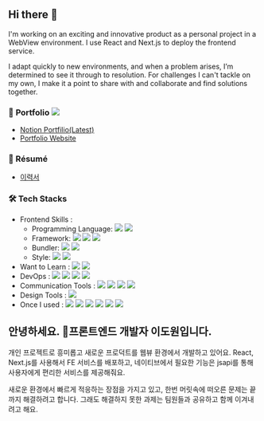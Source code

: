 ## Hi there 👋
I'm working on an exciting and innovative product as a personal project in a WebView environment. 
I use React and Next.js to deploy the frontend service.

I adapt quickly to new environments, and when a problem arises, I’m determined to see it through to resolution. 
For challenges I can't tackle on my own, I make it a point to share with and collaborate and find solutions together.

### 🎨 <span font-weight="bold" font-size="22px">Portfolio  <img src="https://camo.githubusercontent.com/62299f49897b47a5b02024323c8c05103341c20f1fe77ac208fe17020c3133e1/68747470733a2f2f686974732e736565796f756661726d2e636f6d2f6170692f636f756e742f696e63722f62616467652e7376673f75726c3d68747470732533412532462532466769746875622e636f6d25324668617279616e3234382532466869742d636f756e74657226636f756e745f62673d253233373943383344267469746c655f62673d2532333030303030302669636f6e3d2669636f6e5f636f6c6f723d253233453745374537267469746c653d6869747326656467655f666c61743d66616c7365">
<ul>
  <li><a href="#">Notion Portfilio(Latest)</a></li>
  <li><a href="http://doneandonly.github.io/myportfolio">Portfolio Website</a></li> 
</ul> 

### 📖 Résumé
<ul>
  <li><a href="#">이력서</a></li> 
</ul> 

### 🛠 Tech Stacks
<ul> 
  <li>Frontend Skills :
      <ul>
        <li>Programming Language: 
        <img src="https://camo.githubusercontent.com/d209ef4e15e2e594853ab8425b9a884338d3f1b8d25efbaedcdd616a2bc918b8/68747470733a2f2f696d672e736869656c64732e696f2f62616467652f4a6176615363726970742d4637444631453f7374796c653d666c61742d737175617265266c6f676f3d4a617661536372697074266c6f676f436f6c6f723d7768697465">
  <img src="https://camo.githubusercontent.com/6158bb7672032a99b9d562571a6b0e78c64b6df1ac711d6f04ff3a484464d6b5/68747470733a2f2f696d672e736869656c64732e696f2f62616467652f547970655363726970742d3331373843363f7374796c653d666c61742d737175617265266c6f676f3d54797065536372697074266c6f676f436f6c6f723d7768697465">
        </li>
        <li>Framework: 
        <img src="https://camo.githubusercontent.com/f5aaeddebfb89b74e44e33753e684f64b764729d8455bbae398911442f946ab9/68747470733a2f2f696d672e736869656c64732e696f2f62616467652f52656163742d3631444146423f7374796c653d666c61742d737175617265266c6f676f3d5265616374266c6f676f436f6c6f723d7768697465">
          <img src="https://camo.githubusercontent.com/76282aa933ed6a56796667316a479d0aff5c73020be3f913339a8020617e0d8c/68747470733a2f2f696d672e736869656c64732e696f2f62616467652f4e6578742e6a732d3030303030303f7374796c653d666c61742d737175617265266c6f676f3d4e6578742e6a73266c6f676f436f6c6f723d7768697465">
          <img src="https://camo.githubusercontent.com/55a09250f5fad15391e2a841236fa4386d7319cc855963330181a1c0157a87bb/68747470733a2f2f696d672e736869656c64732e696f2f62616467652f5675652e6a732d3446433038443f7374796c653d666c61742d737175617265266c6f676f3d5675652e6a73266c6f676f436f6c6f723d7768697465">
        </li>
        <li>Bundler: 
        <img src="https://camo.githubusercontent.com/92215269bf9300fe6fe4d49e21628f623b5c2d940d5c44cf6f682799a8d9d4de/68747470733a2f2f696d672e736869656c64732e696f2f62616467652f5765627061636b2d3844443646393f7374796c653d666c61742d737175617265266c6f676f3d5765627061636b266c6f676f436f6c6f723d7768697465">
          <img src="https://camo.githubusercontent.com/4e44a2184373069d3c3a0edad91efe6739af13d140fb8fbafc142a84c8859c1b/68747470733a2f2f696d672e736869656c64732e696f2f62616467652f566974652d3634364346463f7374796c653d666c61742d737175617265266c6f676f3d56697465266c6f676f436f6c6f723d7768697465">
        </li>
        <li>Style:
        <img src="https://camo.githubusercontent.com/18c8bec42317b6f104e69fc59c2d9262b40b24c65954995d50af3904232c36a1/68747470733a2f2f696d672e736869656c64732e696f2f62616467652f536173732d4343363639393f7374796c653d666c61742d737175617265266c6f676f3d53617373266c6f676f436f6c6f723d7768697465">
          <img src="https://camo.githubusercontent.com/a06f1b14efa8da4bd6b2e3bb51af6809b9963e53ef6c3c9be311df4bf4e078e3/68747470733a2f2f696d672e736869656c64732e696f2f62616467652f7374796c65645f636f6d706f6e656e74732d4442373039333f7374796c653d666c61742d737175617265266c6f676f3d7374796c65642d636f6d706f6e656e7473266c6f676f436f6c6f723d7768697465">
        </li> 
      </ul>
  </li>
  <li>Want to Learn : 
  <img src="https://camo.githubusercontent.com/5951bfc7a82c8192ba69c719bd2fc21b82b9e42990c9328b073aafd5c6a5109b/68747470733a2f2f696d672e736869656c64732e696f2f62616467652f53746f7279626f6f6b2d4646343738353f7374796c653d666c61742d737175617265266c6f676f3d53746f7279626f6f6b266c6f676f436f6c6f723d7768697465">
     <img src="https://camo.githubusercontent.com/8a3b5efebb75174d3282a3dab996c1fcbb023dee4602f827c2b61a2019b6c559/68747470733a2f2f696d672e736869656c64732e696f2f62616467652f4a6573742d4332313332353f7374796c653d666c61742d737175617265266c6f676f3d4a657374266c6f676f436f6c6f723d7768697465">
  </li>
  <li>DevOps : 
  <img src="https://camo.githubusercontent.com/97ba780e117cda0da20a0639080db6cf3b7819abceac6fcd0c15a5d3c6f7fe07/68747470733a2f2f696d672e736869656c64732e696f2f62616467652f4e6176657220436c6f756420506c6174666f726d2d3033433735413f7374796c653d666c61742d737175617265266c6f676f3d4e61766572266c6f676f436f6c6f723d7768697465">
    <img src="https://camo.githubusercontent.com/8e65e09836b5c6494759d0b139ff148aa1042f24b874243381d0f56f1f32639a/68747470733a2f2f696d672e736869656c64732e696f2f62616467652f416d617a6f6e204157532d3233324633453f7374796c653d666c61742d737175617265266c6f676f3d416d617a6f6e20415753266c6f676f436f6c6f723d7768697465">
    <img src="https://camo.githubusercontent.com/b5c3534c3ca004651459059dd43e9d9f56f8ab337a8f8bfa728a26396df98305/68747470733a2f2f696d672e736869656c64732e696f2f62616467652f4e47494e582d3030393633393f7374796c653d666c61742d737175617265266c6f676f3d4e47494e58266c6f676f436f6c6f723d7768697465">
    <img src="https://camo.githubusercontent.com/fc06093655328937d8525473e5a80594036fedf25495390fff1e08fe41fb541c/68747470733a2f2f696d672e736869656c64732e696f2f62616467652f5562756e74752d4539353432303f7374796c653d666c61742d737175617265266c6f676f3d5562756e7475266c6f676f436f6c6f723d7768697465">
  </li>
  <li>Communication Tools :
  <img src="https://camo.githubusercontent.com/6920c3eb43222a421cfd525c3c67dbb19bbc1886c043c2b12505c2c08fa89b40/68747470733a2f2f696d672e736869656c64732e696f2f62616467652f536c61636b2d3441313534423f7374796c653d666c61742d737175617265266c6f676f3d536c61636b266c6f676f436f6c6f723d7768697465">
  <img src="https://camo.githubusercontent.com/19bb08b2b1938f4665271361d3f5782b8f380e32363ed79aa28d3047ff8ee7a3/68747470733a2f2f696d672e736869656c64732e696f2f62616467652f4d6963726f736f66745f5465616d732d3632363441373f7374796c653d666c61742d737175617265266c6f676f3d4d6963726f736f6674205465616d73266c6f676f436f6c6f723d7768697465">
  <img src="https://camo.githubusercontent.com/02a87d6bee9b719564f95be77db99d1647a41b4a9d800d025662bc5806aa5c1c/68747470733a2f2f696d672e736869656c64732e696f2f62616467652f4a6972612d3030353243433f7374796c653d666c61742d737175617265266c6f676f3d4a697261266c6f676f436f6c6f723d7768697465">
  <img src="https://camo.githubusercontent.com/f675152ea55bb48e73bac76d4178e99ceb98767616c317208ed85a2bd7b608da/68747470733a2f2f696d672e736869656c64732e696f2f62616467652f4e6f74696f6e2d3030303030303f7374796c653d666c61742d737175617265266c6f676f3d4e6f74696f6e266c6f676f436f6c6f723d7768697465">
  </li>
  <li>Design Tools : 
  <img src="https://camo.githubusercontent.com/4ca478473b7cb153dea74f4287edbfc63973317752c85ab0f08b2baedcbc821f/68747470733a2f2f696d672e736869656c64732e696f2f62616467652f4669676d612d4632344531453f7374796c653d666c61742d737175617265266c6f676f3d4669676d61266c6f676f436f6c6f723d7768697465">
  </li>
  <li>Once I used : 
  <img src="https://camo.githubusercontent.com/cd89bda42a76afc8c3f9229f3bc40dde1da883fc8eccb025682c99e9bf60360c/68747470733a2f2f696d672e736869656c64732e696f2f62616467652f4a6176612d3030373339363f7374796c653d666c61742d737175617265266c6f676f3d4a617661266c6f676f436f6c6f723d7768697465">
  <img src="https://camo.githubusercontent.com/56290d7eb149acd99d843348e14ab97c5d8b29c6ff49c0057068bb99df658229/68747470733a2f2f696d672e736869656c64732e696f2f62616467652f507974686f6e2d3337373641423f7374796c653d666c61742d737175617265266c6f676f3d507974686f6e266c6f676f436f6c6f723d7768697465">
  <img src="https://camo.githubusercontent.com/92d96ea7b596a53fb71d819e57cce8d9f5ba5f690125f6961a2a626281aac6b3/68747470733a2f2f696d672e736869656c64732e696f2f62616467652f432d4138423943433f7374796c653d666c61742d737175617265266c6f676f3d43266c6f676f436f6c6f723d7768697465">
  <img src="https://camo.githubusercontent.com/87b0ea9705fffa70edadee58685977877e9b62cbaba9f4ddc6e41f643459f718/68747470733a2f2f696d672e736869656c64732e696f2f62616467652f556e6974792d3030303030303f7374796c653d666c61742d737175617265266c6f676f3d556e697479266c6f676f436f6c6f723d7768697465">
  <img src="https://camo.githubusercontent.com/a4bec6acac0346481d8de167d0cbecba0d9a8e1b0a9f823a084770edced1796d/68747470733a2f2f696d672e736869656c64732e696f2f62616467652f4d7953514c2d3434373941313f7374796c653d666c61742d737175617265266c6f676f3d4d7953514c266c6f676f436f6c6f723d7768697465">
  <img src="https://camo.githubusercontent.com/0a955b51e047c2ca1c11db41f2038c5bacda1086760b627625b3ac830eb59076/68747470733a2f2f696d672e736869656c64732e696f2f62616467652f446a616e676f2d3039324532303f7374796c653d666c61742d737175617265266c6f676f3d446a616e676f266c6f676f436f6c6f723d7768697465">
  </li>  
</ul>
  
## 안녕하세요. 👋프론트엔드 개발자 이도원입니다.

개인 프로젝트로 흥미롭고 새로운 프로덕트를 웹뷰 환경에서 개발하고 있어요.
React, Next.js를 사용해서 FE 서비스를 배포하고, 네이티브에서 필요한 기능은 jsapi를 통해 사용자에게 편리한 서비스를 제공해줘요.

새로운 환경에서 빠르게 적응하는 장점을 가지고 있고, 한번 머릿속에 떠오른 문제는 끝까지 해결하려고 합니다.
그래도 해결하지 못한 과제는 팀원들과 공유하고 함께 이겨내려고 해요. 

<!--


 <ul class="tree">
  <li>
    <span class="caret">🤷‍♂️ BaekJoon Stats:</span>
    <ul class="nested">
      <li>Child 1</li>
      <li>Child 2</li>
      <li>Child 3</li>
    </ul>
  </li>
</ul>
<ul class="tree">
  <li>
    <span class="caret">🔥 Github Streaks:</span>
    <ul class="nested">
      <li>Child 1</li>
      <li>Child 2</li>
      <li>Child 3</li>
    </ul>
  </li>
</ul>


## 소개 
- 주요 스킬셋: JavaScript, React, CSS, HTML

## 프로젝트
- [프로젝트 1](링크)
- [프로젝트 2](링크)

## 연락처
- 이메일: earththerapie@gmail.com


**doneandonly/doneandonly** is a ✨ _special_ ✨ repository because its `README.md` (this file) appears on your GitHub profile.

Here are some ideas to get you started:

- 🔭 I’m currently working on ...
- 🌱 I’m currently learning ...
- 👯 I’m looking to collaborate on ...
- 🤔 I’m looking for help with ...
- 💬 Ask me about ...
- 📫 How to reach me: ...
- 😄 Pronouns: ...
- ⚡ Fun fact: ...
-->




<!--
**mercuryfie/mercuryfie** is a ✨ _special_ ✨ repository because its `README.md` (this file) appears on your GitHub profile.

Here are some ideas to get you started:

- 🔭 I’m currently working on ...
- 🌱 I’m currently learning ...
- 👯 I’m looking to collaborate on ...
- 🤔 I’m looking for help with ...
- 💬 Ask me about ...
- 📫 How to reach me: ...
- 😄 Pronouns: ...
- ⚡ Fun fact: ...
-->

